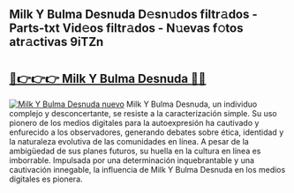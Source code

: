 ## Milk Y Bulma Desnuda D𝚎sn𝚞dos filtr𝚊dos - Parts-txt Vid𝚎os filtr𝚊dos - N𝚞evas f𝚘tos atr𝚊ctivas 9iTZn

# <h2><a href="http://mb10p0.tromn.icu/?c=Milk+Y+Bulma+Desnuda">🔗👉👉👉 Milk Y Bulma Desnuda 🔗🔗</a></h2>

[![Milk Y Bulma Desnuda nuevo](https://i.imgur.com/pEAQMta.gif)](http://mb10p0.tromn.icu/?c=Milk+Y+Bulma+Desnuda)
Milk Y Bulma Desnuda, un individuo complejo y desconcertante, se resiste a la caracterización simple. Su uso pionero de los medios digitales para la autoexpresión ha cautivado y enfurecido a los observadores, generando debates sobre ética, identidad y la naturaleza evolutiva de las comunidades en línea. A pesar de la ambigüedad de sus planes futuros, su huella en la cultura en línea es imborrable. Impulsada por una determinación inquebrantable y una cautivación innegable, la influencia de Milk Y Bulma Desnuda en los medios digitales es pionera.
